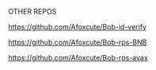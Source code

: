OTHER REPOS

https://github.com/Afoxcute/Bob-id-verify

https://github.com/Afoxcute/Bob-rps-BNB

https://github.com/Afoxcute/Bob-rps-avax
